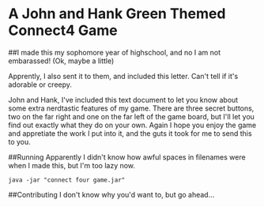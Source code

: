 A John and Hank Green Themed Connect4 Game
===========

##I made this my sophomore year of highschool, and no I am not embarassed! (Ok, maybe a little)

Apprently, I also sent it to them, and included this letter. Can't tell if it's adorable or creepy.

John and Hank, 
I've included this text document to let you know about some extra nerdtastic features of my game.
There are three secret buttons, two on the far right and one on the far left of the game board,
but I'll let you find out exactly what they do on your own.
Again I hope you enjoy the game and appretiate the work I put into it, and the guts it  took for me to send this to you.

##Running
Apparently I didn't know how awful spaces in filenames were when I made this, but I'm too lazy now.

    java -jar "connect four game.jar"


##Contributing
I don't know why you'd want to, but go ahead...
